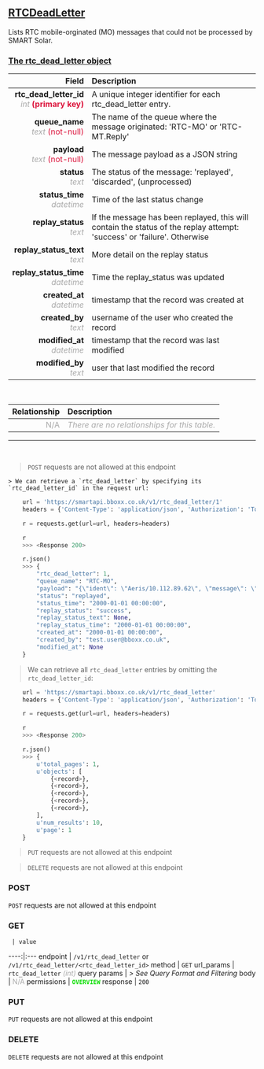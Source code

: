 ## <u>RTCDeadLetter</u>
Lists RTC mobile-orginated (MO) messages that could not be processed by SMART Solar.


### <u>The rtc_dead_letter object</u>

Field | Description
------:|:------------
__rtc_dead_letter_id__ <br><font color="DarkGray">_int_</font> <font color="Crimson">__(primary key)__</font> | A unique integer identifier for each rtc_dead_letter entry.
__queue_name__ <br><font color="DarkGray">_text_</font> <font color="Crimson">(not-null)</font> | The name of the queue where the message originated: 'RTC-MO' or 'RTC-MT.Reply'
__payload__ <br><font color="DarkGray">_text_</font> <font color="Crimson">(not-null)</font> | The message payload as a JSON string
__status__ <br><font color="DarkGray">_text_</font> | The status of the message: 'replayed', 'discarded', <null> (unprocessed)
__status_time__ <br><font color="DarkGray">_datetime_</font> | Time of the last status change
__replay_status__  <br><font color="DarkGray">_text_</font> | If the message has been replayed, this will contain the status of the replay attempt: 'success' or 'failure'. Otherwise <null>
__replay_status_text__  <br><font color="DarkGray">_text_</font> | More detail on the replay status
__replay_status_time__  <br><font color="DarkGray">_datetime_</font> | Time the replay_status was updated
__created_at__  <br><font color="DarkGray">_datetime_</font> | timestamp that the record was created at
__created_by__  <br><font color="DarkGray">_text_</font>| username of the user who created the record
__modified_at__ <br><font color="DarkGray">_datetime_</font>| timestamp that the record was last modified
__modified_by__ <br><font color="DarkGray">_text_</font>| user that last modified the record

<br>

Relationship | Description
-------------:|:------------
<font color="DarkGray">N/A</font> | <font color="DarkGray">_There are no relationships for this table._</font>


<hr>
<br>

> `POST` requests are not allowed at this endpoint

    > We can retrieve a `rtc_dead_letter` by specifying its `rtc_dead_letter_id` in the request url:

```python
    url = 'https://smartapi.bboxx.co.uk/v1/rtc_dead_letter/1'
    headers = {'Content-Type': 'application/json', 'Authorization': 'Token token=A_VALID_TOKEN'}

    r = requests.get(url=url, headers=headers)

    r
    >>> <Response 200>

    r.json()
    >>> {
		"rtc_dead_letter": 1,
        "queue_name": "RTC-MO",
        "payload": "{\"ident\": \"Aeris/10.112.89.62\", \"message\": \"ggSfghpaebuvaUNvbm5lY3RlZP8=\", \"correlation_id\": \"d478ea0eeadc47e8aead97502235ccac\", \"timestamp\": \"2018-02-06T14:29:14.349698\", \"ident_type\": \"IP\"}",
        "status": "replayed",
        "status_time": "2000-01-01 00:00:00",
        "replay_status": "success",
        "replay_status_text": None,
        "replay_status_time": "2000-01-01 00:00:00",
		"created_at": "2000-01-01 00:00:00",
		"created_by": "test.user@bboxx.co.uk",
		"modified_at": None
	}
```

> We can retrieve all `rtc_dead_letter` entries by omitting the `rtc_dead_letter_id`:

```python
    url = 'https://smartapi.bboxx.co.uk/v1/rtc_dead_letter'
    headers = {'Content-Type': 'application/json', 'Authorization': 'Token token=A_VALID_TOKEN'}

    r = requests.get(url=url, headers=headers)

    r
    >>> <Response 200>

    r.json()
    >>> {
        u'total_pages': 1,
        u'objects': [
            {<record>},
            {<record>},
            {<record>},
            {<record>},
            {<record>},
        ],
        u'num_results': 10,
        u'page': 1
    }
```

> `PUT` requests are not allowed at this endpoint

> `DELETE` requests are not allowed at this endpoint


### POST
`POST` requests are not allowed at this endpoint


### GET
     | value
 ----:|:---
endpoint | `/v1/rtc_dead_letter` or `/v1/rtc_dead_letter/<rtc_dead_letter_id>`
method | `GET`
url_params | `rtc_dead_letter` <font color="DarkGray">_(int)_</font>
query params | *> See Query Format and Filtering*
body | <font color="DarkGray">N/A</font>
permissions | <font color="Jade">__`OVERVIEW`__</font>
response | `200`

### PUT
`PUT` requests are not allowed at this endpoint

### DELETE
`DELETE` requests are not allowed at this endpoint
    